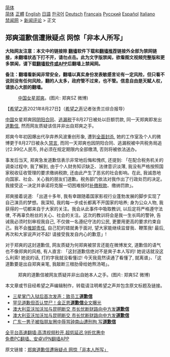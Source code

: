  <!-- 面包屑导航 --> <div class="breadcrumb"><!-- GTranslate: https://gtranslate.io/ -->  <div class="switcher notranslate">  <div class="selected">  <a href="#" onclick="return false;"> 简体</a>  </div>  <div class="option">  <a href="https://www.bannedbook.org" onclick="doGTranslate('zh-CN|zh-CN');jQuery('div.switcher div.selected a').html(jQuery(this).html());return false;" title="简体中文" class="nturl selected"> 简体</a>  <a href="https://www.bannedbook.org/zh-tw/" onclick="doGTranslate('zh-CN|zh-TW');jQuery('div.switcher div.selected a').html(jQuery(this).html());return false;" title="繁體中文" class="nturl"> 正體</a>  <a href="https://www.bannedbook.org/en/" onclick="doGTranslate('zh-CN|en');jQuery('div.switcher div.selected a').html(jQuery(this).html());return false;" title="English" class="nturl"> English</a>  <a href="https://www.bannedbook.org/ja/" onclick="doGTranslate('zh-CN|ja');jQuery('div.switcher div.selected a').html(jQuery(this).html());return false;" title="日本語" class="nturl"> 日語</a>  <a href="https://www.bannedbook.org/ko/" onclick="doGTranslate('zh-CN|ko');jQuery('div.switcher div.selected a').html(jQuery(this).html());return false;" title="한국어" class="nturl"> 한국어</a>  <a href="https://www.bannedbook.org/de/" onclick="doGTranslate('zh-CN|de');jQuery('div.switcher div.selected a').html(jQuery(this).html());return false;" title="Deutsch" class="nturl"> Deutsch</a>  <a href="https://www.bannedbook.org/fr/" onclick="doGTranslate('zh-CN|fr');jQuery('div.switcher div.selected a').html(jQuery(this).html());return false;" title="Français" class="nturl"> Français</a>  <a href="https://www.bannedbook.org/ru/" onclick="doGTranslate('zh-CN|ru');jQuery('div.switcher div.selected a').html(jQuery(this).html());return false;" title="Русский" class="nturl"> Русский</a>  <a href="https://www.bannedbook.org/es/" onclick="doGTranslate('zh-CN|es');jQuery('div.switcher div.selected a').html(jQuery(this).html());return false;" title="Español" class="nturl"> Español</a>  <a href="https://www.bannedbook.org/it/" onclick="doGTranslate('zh-CN|it');jQuery('div.switcher div.selected a').html(jQuery(this).html());return false;" title="Italiano" class="nturl"> Italiano</a>  </div>  </div>      <div class='breadcrumb-sub'><!-- Breadcrumb NavXT 6.3.0 --> <a href="https://www.bannedbook.org/" class="home">禁闻网</a> &gt; <a href="https://www.bannedbook.org/bnews/comments/" class="category">新闻评论</a> &gt; 正文</div></div><h2>郑爽道歉信遭揪疑点 网惊「非本人所写」</h2> <p class="notice"><b>大陆网友注意：本文中的链接除 <a href="https://github.com/bannedbook/fanqiang" >翻墙</a>软件下载和<a href="https://github.com/killgcd/justmysocks/blob/master/README.md">翻墙推荐</a>链接外全部为禁网链接，未翻墙状态下打不开，请勿点击。此为文字版禁闻，欲看图文视频完整版和更多禁闻，请下载<a href="https://github.com/bannedbook/fanqiang">翻墙软件或APP</a>后翻墙上禁闻网。</p><p>备注：翻墙看新闻非常安全，翻墙以真实身份发表敏感言论有一定风险，但只看不说则没有任何风险，翻的人太多，政府管不过来，也不管。信息自由是天赋人权，请放心大胆的翻墙。</b></p>  <div class="entry"> <figure> <p><figcaption><a href="https://www.bannedbook.org/bnews/tag/%e4%b8%ad%e5%9b%bd%e5%a5%b3%e6%98%9f/" class="st_tag internal_tag" rel="tag" title="标签 中国女星 下的日志">中国女星</a><a href="https://www.bannedbook.org/bnews/tag/%e9%83%91%e7%88%bd/" class="st_tag internal_tag" rel="tag" title="标签 郑爽 下的日志">郑爽</a>。(图片: 郑爽SZ 微博)</figcaption></figure> <p>【<span class='wp_keywordlink_affiliate'><a href="https://www.soundofhope.org" title="希望之声" target="_blank">希望之声</a></span>2021年8月27日】（<a href="https://www.bannedbook.org/bnews/tag/%e5%b8%8c%e6%9c%9b%e4%b9%8b%e5%a3%b0/" class="st_tag internal_tag" rel="tag" title="标签 希望之声 下的日志">希望之声</a>记者张贵兰综合报导）</p> <p><span class='wp_keywordlink_affiliate'><a href="https://www.bannedbook.org/" title="中国" target="_blank">中国</a></span>女星郑爽因<a href="https://www.bannedbook.org/bnews/tag/%E9%98%B4%E9%98%B3%E5%90%88%E5%90%8C/" class="st_tag internal_tag" rel="tag" title="标签 阴阳合同 下的日志">阴阳合同</a>、<a href="https://www.bannedbook.org/bnews/tag/%E9%80%83%E6%BC%8F%E7%A8%8E/" class="st_tag internal_tag" rel="tag" title="标签 逃漏税 下的日志">逃漏税</a>于8月27日被处以巨额罚款, 同一天郑爽即发出<a href="https://www.bannedbook.org/bnews/tag/%E9%81%93%E6%AD%89%E4%BF%A1/" class="st_tag internal_tag" rel="tag" title="标签 道歉信 下的日志">道歉信</a>, 然而网友质疑该信并非出自郑爽之手。</p>  <p>郑爽今年初因爆出代孕弃养风波重创形象, 遭到<a href="https://www.bannedbook.org/bnews/tag/%E5%85%A8%E9%9D%A2%E5%B0%81%E6%9D%80/" class="st_tag internal_tag" rel="tag" title="标签 全面封杀 下的日志">全面封杀</a>, 她的工作室及个人的微博更于8月27日被永久<span class='wp_keywordlink_affiliate'><a href="https://www.bannedbook.org/bnews/bblog/" title="禁言博客" target="_blank">禁言</a></span>, 而同一天郑爽也因阴阳合同、逃漏税被中共税务局追讨2.99亿人民币, 并必须在规定期限内全部缴清, 否则将被依法送办。</p> <p>事发后当天, 郑爽急发道歉信表示非常地后悔和愧疚, 还提到: 「在配合税务机关的调查过程中, 我了解到, 由于个人财务知识缺乏、法律意识淡薄, 我没有严格按照国家税收征收管理的要求缴纳税款, 还由此产生了恶劣的社会影响。在此, 我诚恳地向国家、社会、关心我的朋友们道歉。税务部门依法对我作出了行政处罚的决定。我接受这一决定并承诺将克服一切困难按时<a href="https://www.bannedbook.org/bnews/tag/%E8%A1%A5%E7%BC%B4%E7%A8%8E%E6%AC%BE/" class="st_tag internal_tag" rel="tag" title="标签 补缴税款 下的日志">补缴税款</a>、缴纳罚款」。</p>  <p>郑爽接着说道: 「出道十多年, 我有幸跟随着国家影视行业蓬勃发展的脚步实现了自己演员的梦想。我深知, 我的每一步成长都离不开国家的培养; 身为公众人物, 我获得的一切都来自于大家的关注。我会从此事件中吸取教训, 以后定将严格遵守法律, 不再辜负粉丝的关心、社会的关注。这次的教训将会是我一生长鸣的警钟, 告诫我必须时刻审视我自己, 不仅做一名遵纪守法的公民, 更要用更高的要求约束自己。我不会<a href="https://www.bannedbook.org/bnews/tag/%E6%8E%A8%E5%8D%B8%E8%B4%A3%E4%BB%BB/" class="st_tag internal_tag" rel="tag" title="标签 推卸责任 下的日志">推卸责任</a>, 自己犯的错就勇于面对, 望大家能继续监督我、鞭策我! 最后, 再次和大家说声对不起! 请接受我发自内心的歉意」!</p> <p>对于郑爽的这封道歉信, 网友质疑为何郑爽被禁言还能在微博发文, 道歉信的语气也不像郑爽的风格, 有人直言: 「这封道歉信绝对不是爽子本人写的! 她说话就没这么利索! 她说的话, 打的字我就没看懂过! 今天我竟然读通了看懂了, 就离谱」、「这道歉要是出自郑爽亲笔, 我敲断三根肋骨给她熬汤喝」。</p>  <figure><figcaption>郑爽的道歉信被网友质疑并非出自她本人之手。(图片: 郑爽SZ 微博)</figcaption></figure> <p>本文章或节目经希望之声编辑制作，转载请注明希望之声并包含原文标题及链接。 </p> <ul class='op-related-articles' title='相关阅读'> <li><a href='https://www.bannedbook.org/bnews/baitai/20210126/1475186.html' target='_blank'>三星掌门入狱后首次发声：致员工<b>道歉信</b></a></li> <li><a href='https://www.bannedbook.org/bnews/baitai/20200926/1403651.html' target='_blank'>罕见道歉但否认焚尸！金正恩<b>道歉信</b>全文曝光</a></li> <li><a href='https://www.bannedbook.org/bnews/cbnews/20200418/1314569.html' target='_blank'>澳大利亚沃加沃加与昆明断交 市长忧断财路向中方发<b>道歉信</b></a></li> <li><a href='https://www.bannedbook.org/bnews/headline/20200417/1314359.html' target='_blank'>澳大利亚沃加沃加与昆明断交     市长忧断财路向中方发<b>道歉信</b></a></li> <li><a href='https://www.bannedbook.org/bnews/cbnews/20200228/1284946.html' target='_blank'>广东一男子被指朋友圈中辱骂钟南山遭刑拘 写<b>道歉信</b></a></li> </ul> <p class="texttj"> <a href="https://github.com/bannedbook/fanqiang/wiki/V2ray%E6%9C%BA%E5%9C%BA" target="_blank">全平台高速翻墙:高清视频秒开,超低延迟,9折优惠中</a><br/> <a href="https://github.com/bannedbook/fanqiang/wiki/%E7%A6%81%E9%97%BB%E7%BD%91%E5%AE%89%E5%8D%93%E7%BF%BB%E5%A2%99%E6%96%B0%E9%97%BBAPP" target="_blank">免费PC翻墙、安卓VPN翻墙APP</a></p> <p>原文链接：<a class="src_link"  href="https://www.soundofhope.org/post/539633" target="_blank">郑爽道歉信遭揪疑点 网惊「非本人所写」</a></p><a name='sharetosocial'></a>  <div style="margin-bottom:5px;padding-bottom:5px;clear:both"> <div id="archive-pix-1" class="banner-ads"> <!-- AuctionX Display platform tag START --> <div id="26318x728x90x621x_ADSLOT2" clicktrack="%%CLICK_URL_ESC%%"></div> <!-- AuctionX Display platform tag END --> </div> <div id="archive-pix-2" class="banner-ads"> <!-- AuctionX Display platform tag START --> <div id="26315x300x250x621x_ADSLOT2" clicktrack="%%CLICK_URL_ESC%%"></div> <!-- AuctionX Display platform tag END --> </div> </div>  <div id="archive-pix-1" class="banner-ads"> <!-- AuctionX Display platform tag START --> <div id="26318x728x90x621x_ADSLOT3" clicktrack="%%CLICK_URL_ESC%%"></div> <!-- AuctionX Display platform tag END --> </div> </div><!--END ENTRY--> 